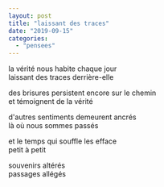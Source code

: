 ```yaml
---
layout: post
title: "laissant des traces"
date: "2019-09-15"
categories: 
  - "pensees"
---
```


la vérité nous habite chaque jour  
laissant des traces derrière-elle

des brisures persistent encore sur le chemin  
et témoignent de la vérité

d'autres sentiments demeurent ancrés  
là où nous sommes passés

et le temps qui souffle les efface  
petit à petit

souvenirs altérés  
passages allégés
